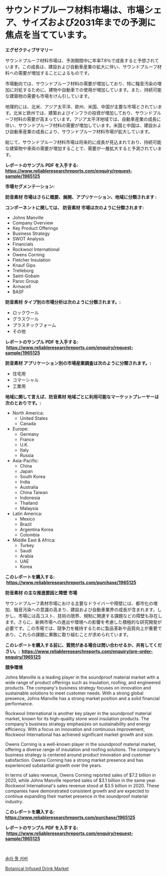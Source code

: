 <p><h1>サウンドプルーフ材料市場は、市場シェア、サイズおよび2031年までの予測に焦点を当てています。</h1></p><p><strong>エグゼクティブサマリー</strong></p>
<p><p>サウンドプルーフ材料市場は、予測期間中に年率7.8％で成長すると予想されています。この成長は、建設および自動車産業の拡大に伴い、サウンドプルーフ材料への需要が増加することによるものです。</p><p>市場動向では、サウンドプルーフ材料の需要が増加しており、特に騒音汚染の増加に対処するために、建物や自動車での使用が増加しています。また、持続可能な建築物の需要も市場をけん引しています。</p><p>地理的には、北米、アジア太平洋、欧州、米国、中国が主要な市場とされています。北米と欧州では、建築およびインフラの投資が増加しており、サウンドプルーフ材料の需要が高まっています。アジア太平洋地域では、自動車産業の成長に伴い、サウンドプルーフ材料の需要が増加しています。米国と中国は、建設および自動車産業の成長により、サウンドプルーフ材料市場が拡大しています。</p><p>総じて、サウンドプルーフ材料市場は将来的に成長が見込まれており、持続可能な建築物や車両の需要が増加することで、需要が一層拡大すると予測されています。</p></p>
<p><strong>レポートのサンプル PDF を入手する: <a href="https://www.reliableresearchreports.com/enquiry/request-sample/1965125">https://www.reliableresearchreports.com/enquiry/request-sample/1965125</a></strong></p>
<p><strong>市場セグメンテーション:</strong></p>
<p><strong> 防音素材 市場はさらに概要、展開、アプリケーション、地域に分類されます :</strong></p>
<p><strong>コンポーネントに関しては、 防音素材 市場は次のように分類されます: &nbsp;</strong></p>
<p><ul><li>Johns Manville</li><li>Company Overview</li><li>Key Product Offerings</li><li>Business Strategy</li><li>SWOT Analysis</li><li>Financials</li><li>Rockwool International</li><li>Owens Corning</li><li>Fletcher Insulation</li><li>Knauf Gips</li><li>Trelleborg</li><li>Saint-Gobain</li><li>Paroc Group</li><li>Armacell</li><li>BASF</li></ul></p>
<p><strong> 防音素材 タイプ別の市場分析は次のように分類されます。:</strong></p>
<p><ul><li>ロックウール</li><li>グラスウール</li><li>プラスチックフォーム</li><li>その他</li></ul></p>
<p><strong>レポートのサンプル PDF を入手する: &nbsp;<a href="https://www.reliableresearchreports.com/enquiry/request-sample/1965125">https://www.reliableresearchreports.com/enquiry/request-sample/1965125</a></strong></p>
<p><strong> 防音素材 アプリケーション別の市場産業調査は次のように分類されます。:</strong></p>
<p><ul><li>住宅用</li><li>コマーシャル</li><li>工業用</li></ul></p>
<p><strong>地域に関して言えば、防音素材 地域ごとに利用可能なマーケットプレーヤーは次のとおりです。:</strong></p>
<p><ul>
    <li>
        North America:
        <ul>
            <li>United States</li>
            <li>Canada</li>
        </ul>
    </li>
    <li>
        Europe:
        <ul>
            <li>Germany</li>
            <li>France</li>
            <li>U.K.</li>
            <li>Italy</li>
            <li>Russia</li>
        </ul>
    </li>
    <li>
        Asia-Pacific:
        <ul>
            <li>China</li>
            <li>Japan</li>
            <li>South Korea</li>
            <li>India</li>
            <li>Australia</li>
            <li>China Taiwan</li>
            <li>Indonesia</li>
            <li>Thailand</li>
            <li>Malaysia</li>
        </ul>
    </li>
    <li>
        Latin America:
        <ul>
            <li>Mexico</li>
            <li>Brazil</li>
            <li>Argentina Korea</li>
            <li>Colombia</li>
        </ul>
    </li>
    <li>
        Middle East & Africa:
        <ul>
            <li>Turkey</li>
            <li>Saudi</li>
            <li>Arabia</li>
            <li>UAE</li>
            <li>Korea</li>
        </ul>
    </li>
    </ul></p>
<p><strong>このレポートを購入する: &nbsp;<a href="https://www.reliableresearchreports.com/purchase/1965125">https://www.reliableresearchreports.com/purchase/1965125</a></strong></p>
<p><strong>防音素材 の主な推進要因と障壁 市場</strong></p>
<p><p>サウンドプルーフ素材市場における主要なドライバーや障壁には、都市化の増加、騒音汚染への意識の高まり、建設および自動車業界の成長が含まれます。しかし、市場には高コスト、技術の限界、規制に関連する課題などの障壁も存在します。さらに、新興市場への進出や環境への影響を考慮した積極的な研究開発が必要です。この市場では、競争力を維持するために製品革新や品質向上が重要であり、これらの課題に果敢に取り組むことが求められています。</p></p>
<p><strong>このレポートを購入する前に、質問がある場合は問い合わせるか、共有してください。:&nbsp; <a href="https://www.reliableresearchreports.com/enquiry/pre-order-enquiry/1965125">https://www.reliableresearchreports.com/enquiry/pre-order-enquiry/1965125</a></strong></p>
<p><strong>競争環境</strong></p>
<p><p>Johns Manville is a leading player in the soundproof material market with a wide range of product offerings such as insulation, roofing, and engineered products. The company's business strategy focuses on innovation and sustainable solutions to meet customer needs. With a strong global presence, Johns Manville has a strong market position and a solid financial performance.</p><p>Rockwool International is another key player in the soundproof material market, known for its high-quality stone wool insulation products. The company's business strategy emphasizes on sustainability and energy efficiency. With a focus on innovation and continuous improvement, Rockwool International has achieved significant market growth and size.</p><p>Owens Corning is a well-known player in the soundproof material market, offering a diverse range of insulation and roofing solutions. The company's business strategy is centered around product innovation and customer satisfaction. Owens Corning has a strong market presence and has experienced substantial growth over the years.</p><p>In terms of sales revenue, Owens Corning reported sales of $7.2 billion in 2020, while Johns Manville reported sales of $3.1 billion in the same year. Rockwool International's sales revenue stood at $3.5 billion in 2020. These companies have demonstrated consistent growth and are expected to continue expanding their market presence in the soundproof material industry.</p></p>
<p><strong>このレポートを購入する: &nbsp; <a href="https://www.reliableresearchreports.com/purchase/1965125">https://www.reliableresearchreports.com/purchase/1965125</a></strong></p>
<p><strong>レポートのサンプル PDF を入手する: &nbsp;<a href="https://www.reliableresearchreports.com/enquiry/request-sample/1965125">https://www.reliableresearchreports.com/enquiry/request-sample/1965125</a></strong><strong></strong></p>
<p>&nbsp;</p>
<p><p><a href="https://github.com/bunxhcci35271755/Market-Research-Report-List-1/blob/main/58464767357.md">솔라 풀 커버</a></p><p><a href="https://github.com/Chiragrp22/Market-Research-Report-List-3/blob/main/botanical-infused-drink-market.md">Botanical Infused Drink Market</a></p></p>
